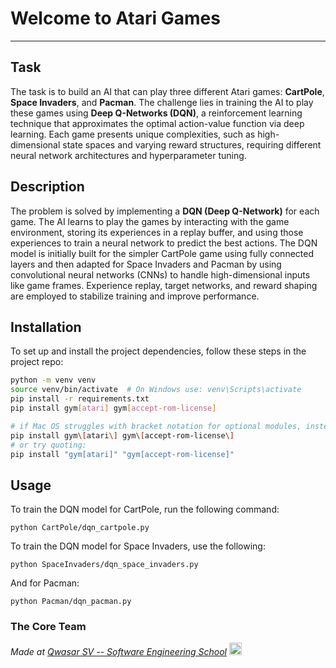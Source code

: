 # Welcome to Atari Games
***

## Task
The task is to build an AI that can play three different Atari games: **CartPole**, **Space Invaders**, and **Pacman**. The challenge lies in training the AI to play these games using **Deep Q-Networks (DQN)**, a reinforcement learning technique that approximates the optimal action-value function via deep learning. Each game presents unique complexities, such as high-dimensional state spaces and varying reward structures, requiring different neural network architectures and hyperparameter tuning.

## Description
The problem is solved by implementing a **DQN (Deep Q-Network)** for each game. The AI learns to play the games by interacting with the game environment, storing its experiences in a replay buffer, and using those experiences to train a neural network to predict the best actions. The DQN model is initially built for the simpler CartPole game using fully connected layers and then adapted for Space Invaders and Pacman by using convolutional neural networks (CNNs) to handle high-dimensional inputs like game frames. Experience replay, target networks, and reward shaping are employed to stabilize training and improve performance.

## Installation
To set up and install the project dependencies, follow these steps in the project repo:

```bash
python -m venv venv
source venv/bin/activate  # On Windows use: venv\Scripts\activate
pip install -r requirements.txt
pip install gym[atari] gym[accept-rom-license]
```
```bash
# if Mac OS struggles with bracket notation for optional modules, instead use escape chars:
pip install gym\[atari\] gym\[accept-rom-license\]
# or try quoting:
pip install "gym[atari]" "gym[accept-rom-license]"
```


## Usage
To train the DQN model for CartPole, run the following command:
```
python CartPole/dqn_cartpole.py
```
To train the DQN model for Space Invaders, use the following:
```
python SpaceInvaders/dqn_space_invaders.py
```
And for Pacman:
```
python Pacman/dqn_pacman.py
```

### The Core Team


<span><i>Made at <a href='https://qwasar.io'>Qwasar SV -- Software Engineering School</a></i></span>
<span><img alt="Qwasar SV -- Software Engineering School's Logo" src="https://storage.googleapis.com/qwasar-public/qwasar-logo_50x50.png" width='20px' /></span>
